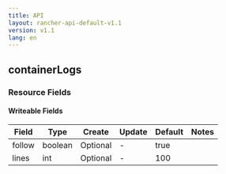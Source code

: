 ```yaml
---
title: API
layout: rancher-api-default-v1.1
version: v1.1
lang: en
---
```


## containerLogs



### Resource Fields

#### Writeable Fields

Field | Type | Create | Update | Default | Notes
---|---|---|---|---|---
follow | boolean | Optional | - | true | 
lines | int | Optional | - | 100 | 



<br>
